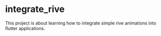 # integrate_rive
This project is about learning how to integrate simple rive animations into flutter applications.
